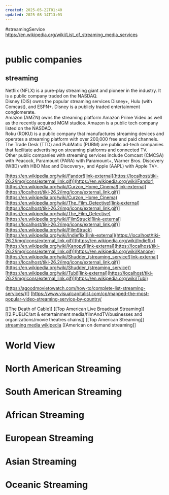 ```yaml
---
created: 2025-05-22T01:40
updated: 2025-08-14T13:03
---
```

#streamingService 
https://en.wikipedia.org/wiki/List_of_streaming_media_services

```table-of-contents
```
# public companies
## streaming
Netflix (NFLX) is a pure-play streaming giant and pioneer in the industry. It is a public company traded on the NASDAQ.  
Disney (DIS) owns the popular streaming services Disney+, Hulu (with Comcast), and ESPN+. Disney is a publicly traded entertainment conglomerate.  
Amazon (AMZN) owns the streaming platform Amazon Prime Video as well as the recently acquired MGM studios. Amazon is a public tech company listed on the NASDAQ.  
Roku (ROKU) is a public company that manufactures streaming devices and operates a streaming platform with over 200,000 free and paid channels.  
The Trade Desk (TTD) and PubMatic (PUBM) are public ad-tech companies that facilitate advertising on streaming platforms and connected TV.  
Other public companies with streaming services include Comcast (CMCSA) with Peacock, Paramount (PARA) with Paramount+, Warner Bros. Discovery (WBD) with HBO Max and Discovery+, and Apple (AAPL) with Apple TV+.

[https://en.wikipedia.org/wiki/Fandor![link-external](https://localhost/tiki-26.2/img/icons/external_link.gif)](https://en.wikipedia.org/wiki/Fandor)  
[https://en.wikipedia.org/wiki/Curzon_Home_Cinema![link-external](https://localhost/tiki-26.2/img/icons/external_link.gif)](https://en.wikipedia.org/wiki/Curzon_Home_Cinema)  
[https://en.wikipedia.org/wiki/The_Film_Detective![link-external](https://localhost/tiki-26.2/img/icons/external_link.gif)](https://en.wikipedia.org/wiki/The_Film_Detective)  
[https://en.wikipedia.org/wiki/FilmStruck![link-external](https://localhost/tiki-26.2/img/icons/external_link.gif)](https://en.wikipedia.org/wiki/FilmStruck)  
[https://en.wikipedia.org/wiki/Indieflix![link-external](https://localhost/tiki-26.2/img/icons/external_link.gif)](https://en.wikipedia.org/wiki/Indieflix)  
[https://en.wikipedia.org/wiki/Kanopy![link-external](https://localhost/tiki-26.2/img/icons/external_link.gif)](https://en.wikipedia.org/wiki/Kanopy)  
[https://en.wikipedia.org/wiki/Shudder_(streaming_service![link-external](https://localhost/tiki-26.2/img/icons/external_link.gif)](https://en.wikipedia.org/wiki/Shudder_(streaming_service))  
[https://en.wikipedia.org/wiki/Tubi![link-external](https://localhost/tiki-26.2/img/icons/external_link.gif)](https://en.wikipedia.org/wiki/Tubi)

(https://agoodmovietowatch.com/how-to/complete-list-streaming-services/)[] 
[https://www.visualcapitalist.com/cp/mapped-the-most-popular-video-streaming-service-by-country/


[[The Death of Cable]]
[[Top American Live Broadcast Streaming]] 
[[2.PUBLIC/art & entertainment media/filmAndTV/businesses and organizations/movie theatres chains]]
[[Top American Streaming]]
[streaming media wikipedia](https://en.wikipedia.org/wiki/List_of_streaming_media_services)
[[American on demand streaming]]
# World View

# North American Streaming

# South American Streaming
# African Streaming
# European Streaming
# Asian Streaming
# Oceanic Streaming
